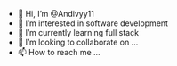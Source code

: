 - 👋 Hi, I’m @Andivyy11
- 👀 I’m interested in software development
- 🌱 I’m currently learning full stack
- 💞️ I’m looking to collaborate on ...
- 📫 How to reach me ...

<!---
Andivyy11/Andivyy11 is a ✨ special ✨ repository because its `README.md` (this file) appears on your GitHub profile.
You can click the Preview link to take a look at your changes.
--->
